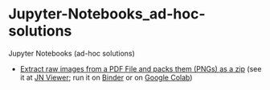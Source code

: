 # Jupyter-Notebooks_ad-hoc-solutions
Jupyter Notebooks (ad-hoc solutions)

- [Extract raw images from a PDF File and packs them (PNGs) as a zip](Extract_Images_(PNGs)_from_PDF.ipynb) 
  (see it at [JN Viewer](https://nbviewer.jupyter.org/github/fmbento/Jupyter-Notebooks_ad-hoc-solutions/blob/master/Extract_Images_(PNGs)_from_PDF.ipynb); run it on [Binder](https://mybinder.org/v2/gh/fmbento/Jupyter-Notebooks_ad-hoc-solutions/master?filepath=Extract_Images_(PNGs)_from_PDF.ipynb) or on [Google Colab](https://colab.research.google.com/github/fmbento/Jupyter-Notebooks_ad-hoc-solutions/blob/master/Extract_Images_(PNGs)_from_PDF.ipynb))
